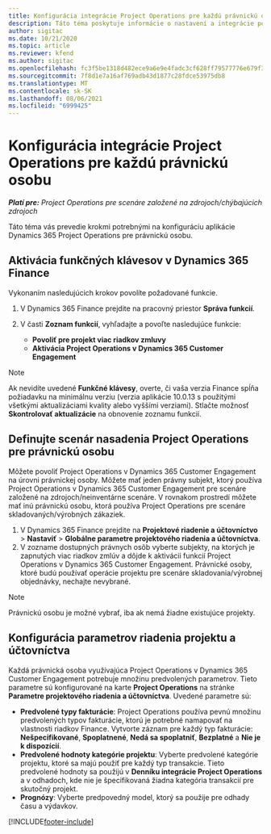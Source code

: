 ```yaml
---
title: Konfigurácia integrácie Project Operations pre každú právnickú osobu
description: Táto téma poskytuje informácie o nastavení a integrácie podľa právnickej osoby v Project Operations.
author: sigitac
ms.date: 10/21/2020
ms.topic: article
ms.reviewer: kfend
ms.author: sigitac
ms.openlocfilehash: fc3f5be1318d482ece9a6e9e4fadc3cf628ff79577776e679f32cef7c0b2fc8f
ms.sourcegitcommit: 7f8d1e7a16af769adb43d1877c28fdce53975db8
ms.translationtype: MT
ms.contentlocale: sk-SK
ms.lasthandoff: 08/06/2021
ms.locfileid: "6999425"
---
```

# <a name="configure-project-operations-integration-per-legal-entity"></a>Konfigurácia integrácie Project Operations pre každú právnickú osobu 

_**Platí pre:** Project Operations pre scenáre založené na zdrojoch/chýbajúcich zdrojoch_

Táto téma vás prevedie krokmi potrebnými na konfiguráciu aplikácie Dynamics 365 Project Operations pre právnickú osobu.

## <a name="enable-feature-keys-in-dynamics-365-finance"></a>Aktivácia funkčných klávesov v Dynamics 365 Finance

Vykonaním nasledujúcich krokov povolíte požadované funkcie.

1. V Dynamics 365 Finance prejdite na pracovný priestor **Správa funkcií**.
2. V časti **Zoznam funkcií**, vyhľadajte a povoľte nasledujúce funkcie:
  
    - **Povoliť pre projekt viac riadkov zmluvy**
    - **Aktivácia Project Operations v Dynamics 365 Customer Engagement**

> [!NOTE]
> Ak nevidíte uvedené **Funkčné klávesy**, overte, či vaša verzia Finance spĺňa požiadavku na minimálnu verziu (verzia aplikácie 10.0.13 s použitými všetkými aktualizáciami kvality alebo vyššími verziami). Stlačte možnosť **Skontrolovať aktualizácie** na obnovenie zoznamu funkcií.

## <a name="define-the-project-operations-deployment-scenario-for-a-legal-entity"></a>Definujte scenár nasadenia Project Operations pre právnickú osobu

Môžete povoliť Project Operations v Dynamics 365 Customer Engagement na úrovni právnickej osoby. Môžete mať jeden právny subjekt, ktorý používa Project Operations v Dynamics 365 Customer Engagement pre scenáre založené na zdrojoch/neinventárne scenáre. V rovnakom prostredí môžete mať inú právnickú osobu, ktorá používa Project Operations pre scenáre skladovaných/výrobných zákaziek.

1. V Dynamics 365 Finance prejdite na **Projektové riadenie a účtovníctvo** > **Nastaviť** > **Globálne parametre projektového riadenia a účtovníctva**.
2. V zozname dostupných právnych osôb vyberte subjekty, na ktorých je zapnutých viac riadkov zmlúv a dôjde k aktivácii funkcií Project Operations v Dynamics 365 Customer Engagement. Právnické osoby, ktoré budú používať operácie projektu pre scenáre skladovania/výrobnej objednávky, nechajte nevybrané.

> [!NOTE]
> Právnickú osobu je možné vybrať, iba ak nemá žiadne existujúce projekty.

## <a name="configure-project-management-and-accounting-parameters"></a>Konfigurácia parametrov riadenia projektu a účtovníctva

Každá právnická osoba využívajúca Project Operations v Dynamics 365 Customer Engagement potrebuje množinu predvolených parametrov. Tieto parametre sú konfigurované na karte **Project Operations** na stránke **Parametre projektového riadenia a účtovníctva**. Uvedené parametre sú:

  - **Predvolené typy fakturácie**: Project Operations používa pevnú množinu predvolených typov fakturácie, ktorú je potrebné namapovať na vlastnosti riadkov Finance. Vytvorte záznam pre každý typ fakturácie: **Nešpecifikované**, **Spoplatnené**, **Nedá sa spoplatniť**, **Bezplatné** a **Nie je k dispozícií**.
  - **Predvolené hodnoty kategórie projektu**: Vyberte predvolené kategórie projektu, ktoré sa majú použiť pre každý typ transakcie. Tieto predvolené hodnoty sa použijú v **Denníku integrácie Project Operations** a v odhadoch, kde nie je špecifikovaná žiadna kategória transakcií pre skutočný projekt.
  - **Prognózy**: Vyberte predpovedný model, ktorý sa použije pre odhady času a výdavkov.


[!INCLUDE[footer-include](../includes/footer-banner.md)]